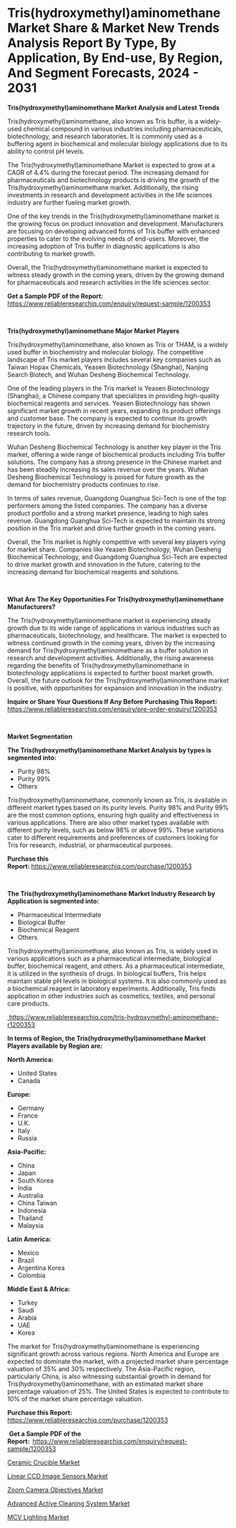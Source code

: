 <p><h1>Tris(hydroxymethyl)aminomethane Market Share & Market New Trends Analysis Report By Type, By Application, By End-use, By Region, And Segment Forecasts, 2024 - 2031</h1></p><p><strong>Tris(hydroxymethyl)aminomethane Market Analysis and Latest Trends</strong></p>
<p><p>Tris(hydroxymethyl)aminomethane, also known as Tris buffer, is a widely-used chemical compound in various industries including pharmaceuticals, biotechnology, and research laboratories. It is commonly used as a buffering agent in biochemical and molecular biology applications due to its ability to control pH levels.</p><p>The Tris(hydroxymethyl)aminomethane Market is expected to grow at a CAGR of 4.4% during the forecast period. The increasing demand for pharmaceuticals and biotechnology products is driving the growth of the Tris(hydroxymethyl)aminomethane market. Additionally, the rising investments in research and development activities in the life sciences industry are further fueling market growth.</p><p>One of the key trends in the Tris(hydroxymethyl)aminomethane market is the growing focus on product innovation and development. Manufacturers are focusing on developing advanced forms of Tris buffer with enhanced properties to cater to the evolving needs of end-users. Moreover, the increasing adoption of Tris buffer in diagnostic applications is also contributing to market growth.</p><p>Overall, the Tris(hydroxymethyl)aminomethane market is expected to witness steady growth in the coming years, driven by the growing demand for pharmaceuticals and research activities in the life sciences sector.</p></p>
<p><strong>Get a Sample PDF of the Report:&nbsp;</strong> <a href="https://www.reliableresearchiq.com/enquiry/request-sample/1200353">https://www.reliableresearchiq.com/enquiry/request-sample/1200353</a></p>
<p>&nbsp;</p>
<p><strong>Tris(hydroxymethyl)aminomethane Major Market Players</strong></p>
<p><p>Tris(hydroxymethyl)aminomethane, also known as Tris or THAM, is a widely used buffer in biochemistry and molecular biology. The competitive landscape of Tris market players includes several key companies such as Taiwan Hopax Chemicals, Yeasen Biotechnology (Shanghai), Nanjing Search Biotech, and Wuhan Desheng Biochemical Technology.</p><p>One of the leading players in the Tris market is Yeasen Biotechnology (Shanghai), a Chinese company that specializes in providing high-quality biochemical reagents and services. Yeasen Biotechnology has shown significant market growth in recent years, expanding its product offerings and customer base. The company is expected to continue its growth trajectory in the future, driven by increasing demand for biochemistry research tools.</p><p>Wuhan Desheng Biochemical Technology is another key player in the Tris market, offering a wide range of biochemical products including Tris buffer solutions. The company has a strong presence in the Chinese market and has been steadily increasing its sales revenue over the years. Wuhan Desheng Biochemical Technology is poised for future growth as the demand for biochemistry products continues to rise.</p><p>In terms of sales revenue, Guangdong Guanghua Sci-Tech is one of the top performers among the listed companies. The company has a diverse product portfolio and a strong market presence, leading to high sales revenue. Guangdong Guanghua Sci-Tech is expected to maintain its strong position in the Tris market and drive further growth in the coming years.</p><p>Overall, the Tris market is highly competitive with several key players vying for market share. Companies like Yeasen Biotechnology, Wuhan Desheng Biochemical Technology, and Guangdong Guanghua Sci-Tech are expected to drive market growth and innovation in the future, catering to the increasing demand for biochemical reagents and solutions.</p></p>
<p>&nbsp;</p>
<p><strong>What Are The Key Opportunities For Tris(hydroxymethyl)aminomethane Manufacturers?</strong></p>
<p><p>The Tris(hydroxymethyl)aminomethane market is experiencing steady growth due to its wide range of applications in various industries such as pharmaceuticals, biotechnology, and healthcare. The market is expected to witness continued growth in the coming years, driven by the increasing demand for Tris(hydroxymethyl)aminomethane as a buffer solution in research and development activities. Additionally, the rising awareness regarding the benefits of Tris(hydroxymethyl)aminomethane in biotechnology applications is expected to further boost market growth. Overall, the future outlook for the Tris(hydroxymethyl)aminomethane market is positive, with opportunities for expansion and innovation in the industry.</p></p>
<p><strong>Inquire or Share Your Questions If Any Before Purchasing This Report:</strong> <a href="https://www.reliableresearchiq.com/enquiry/pre-order-enquiry/1200353">https://www.reliableresearchiq.com/enquiry/pre-order-enquiry/1200353</a></p>
<p>&nbsp;</p>
<p><strong>Market Segmentation</strong></p>
<p><strong>The Tris(hydroxymethyl)aminomethane Market Analysis by types is segmented into:</strong></p>
<p><ul><li>Purity 98%</li><li>Purity 99%</li><li>Others</li></ul></p>
<p><p>Tris(hydroxymethyl)aminomethane, commonly known as Tris, is available in different market types based on its purity levels. Purity 98% and Purity 99% are the most common options, ensuring high quality and effectiveness in various applications. There are also other market types available with different purity levels, such as below 98% or above 99%. These variations cater to different requirements and preferences of customers looking for Tris for research, industrial, or pharmaceutical purposes.</p></p>
<p><strong>Purchase this Report:&nbsp;</strong><a href="https://www.reliableresearchiq.com/purchase/1200353">https://www.reliableresearchiq.com/purchase/1200353</a></p>
<p>&nbsp;</p>
<p><strong>The Tris(hydroxymethyl)aminomethane Market Industry Research by Application is segmented into:</strong></p>
<p><ul><li>Pharmaceutical Intermediate</li><li>Biological Buffer</li><li>Biochemical Reagent</li><li>Others</li></ul></p>
<p><p>Tris(hydroxymethyl)aminomethane, also known as Tris, is widely used in various applications such as a pharmaceutical intermediate, biological buffer, biochemical reagent, and others. As a pharmaceutical intermediate, it is utilized in the synthesis of drugs. In biological buffers, Tris helps maintain stable pH levels in biological systems. It is also commonly used as a biochemical reagent in laboratory experiments. Additionally, Tris finds application in other industries such as cosmetics, textiles, and personal care products.</p></p>
<p><a href="https://www.reliableresearchiq.com/tris-hydroxymethyl-aminomethane-r1200353">&nbsp;https://www.reliableresearchiq.com/tris-hydroxymethyl-aminomethane-r1200353</a></p>
<p><strong>In terms of Region, the Tris(hydroxymethyl)aminomethane Market Players available by Region are:</strong></p>
<p>
    <p> <strong> North America: </strong>
        <ul>
            <li>United States</li>
            <li>Canada</li>
        </ul>
        </p> 
    <p> <strong> Europe: </strong>
        <ul>
            <li>Germany</li>
            <li>France</li>
            <li>U.K.</li>
            <li>Italy</li>
            <li>Russia</li>
        </ul>
        </p> 
    <p> <strong> Asia-Pacific: </strong>
        <ul>
            <li>China</li>
            <li>Japan</li>
            <li>South Korea</li>
            <li>India</li>
            <li>Australia</li>
            <li>China Taiwan</li>
            <li>Indonesia</li>
            <li>Thailand</li>
            <li>Malaysia</li>
        </ul>
        </p> 
    <p> <strong> Latin America: </strong>
        <ul>
            <li>Mexico</li>
            <li>Brazil</li>
            <li>Argentina Korea</li>
            <li>Colombia</li>
        </ul>
        </p> 
    <p> <strong> Middle East & Africa: </strong>
        <ul>
            <li>Turkey</li>
            <li>Saudi</li>
            <li>Arabia</li>
            <li>UAE</li>
            <li>Korea</li>
        </ul>
    </p>
    </p>
<p><p>The market for Tris(hydroxymethyl)aminomethane is experiencing significant growth across various regions. North America and Europe are expected to dominate the market, with a projected market share percentage valuation of 35% and 30% respectively. The Asia-Pacific region, particularly China, is also witnessing substantial growth in demand for Tris(hydroxymethyl)aminomethane, with an estimated market share percentage valuation of 25%. The United States is expected to contribute to 10% of the market share percentage valuation.</p></p>
<p><strong>Purchase this Report: </strong><a href="https://www.reliableresearchiq.com/purchase/1200353">https://www.reliableresearchiq.com/purchase/1200353</a></p>
<p>&nbsp;<strong>Get a Sample PDF of the Report:&nbsp;&nbsp;</strong><a href="https://www.reliableresearchiq.com/enquiry/request-sample/1200353">https://www.reliableresearchiq.com/enquiry/request-sample/1200353</a></p>
<p><strong></strong></p>
<p><p><a href="https://www.linkedin.com/pulse/analyzing-ceramic-crucible-market-dynamics-growth-drivers-forecasted-zuo0e">Ceramic Crucible Market</a></p><p><a href="https://github.com/valeriecruz651/Market-Research-Report-List-1/blob/main/linear-ccd-image-sensors-market.md">Linear CCD Image Sensors Market</a></p><p><a href="https://github.com/heatherogden68774/Market-Research-Report-List-1/blob/main/zoom-camera-objectives-market.md">Zoom Camera Objectives Market</a></p><p><a href="https://medium.com/@audieyost2008/global-advanced-active-cleaning-system-industry-research-report-competitive-landscape-market-5b67fe5a4f29">Advanced Active Cleaning System Market</a></p><p><a href="https://medium.com/@addiehirthe44/global-mcv-lighting-market-focus-on-product-type-xenon-lights-halogen-lights-led-other-end-fba64fb021e5">MCV Lighting Market</a></p></p>